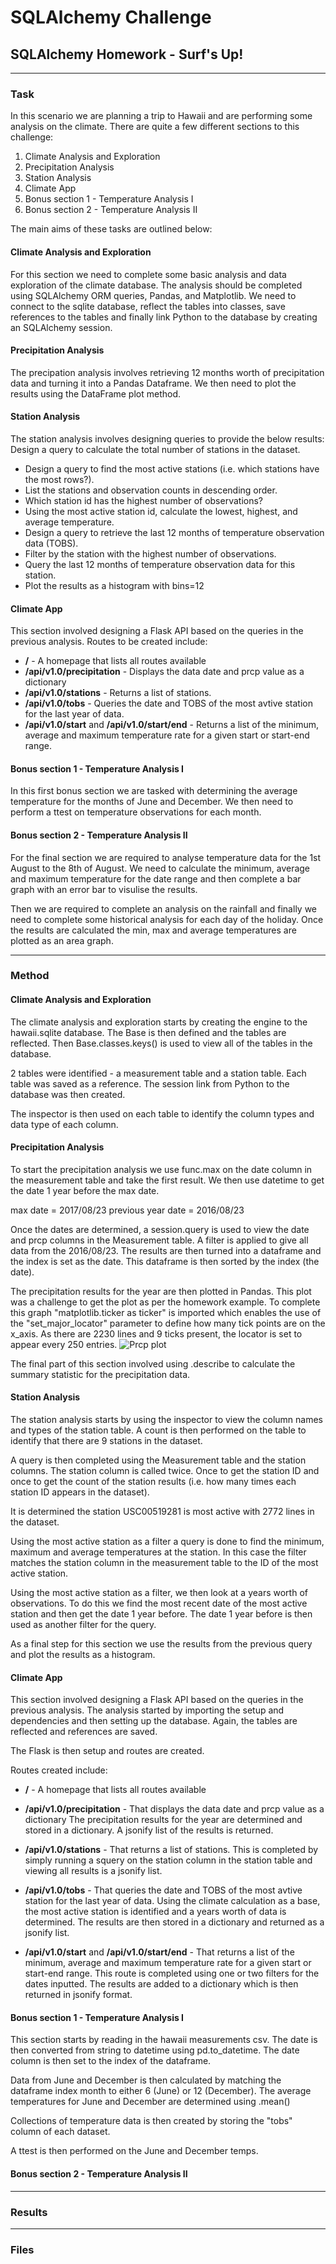 # SQLAlchemy Challenge
## SQLAlchemy Homework - Surf's Up!

---
### Task

In this scenario we are planning a trip to Hawaii and are performing some analysis on the climate.
There are quite a few different sections to this challenge:

1. Climate Analysis and Exploration
2. Precipitation Analysis
3. Station Analysis
4. Climate App
5. Bonus section 1 - Temperature Analysis I
6. Bonus section 2 - Temperature Analysis II

The main aims of these tasks are outlined below:

#### Climate Analysis and Exploration
For this section we need to complete some basic analysis and data exploration of the climate database.
The analysis should be completed using SQLAlchemy ORM queries, Pandas, and Matplotlib.
We need to connect to the sqlite database, reflect the tables into classes, save references to the tables and finally link Python to the database by creating an SQLAlchemy session.

#### Precipitation Analysis

The precipation analysis involves retrieving 12 months worth of precipitation data and turning it into a Pandas Dataframe.
We then need to plot the results using the DataFrame plot method.

#### Station Analysis

The station analysis involves designing queries to provide the below results:
Design a query to calculate the total number of stations in the dataset.
* Design a query to find the most active stations (i.e. which stations have the most rows?).
* List the stations and observation counts in descending order.
* Which station id has the highest number of observations?
* Using the most active station id, calculate the lowest, highest, and average temperature.
* Design a query to retrieve the last 12 months of temperature observation data (TOBS).
* Filter by the station with the highest number of observations.
* Query the last 12 months of temperature observation data for this station.
* Plot the results as a histogram with bins=12

#### Climate App

This section involved designing a Flask API based on the queries in the previous analysis.
Routes to be created include:
* __/__ - A homepage that lists all routes available
* __/api/v1.0/precipitation__ - Displays the data date and prcp value as a dictionary
* __/api/v1.0/stations__ - Returns a list of stations.
* __/api/v1.0/tobs__ - Queries the date and TOBS of the most avtive station for the last year of data.
* __/api/v1.0/start__ and __/api/v1.0/start/end__ - Returns a list of the minimum, average and maximum temperature rate for a given start or start-end range.

#### Bonus section 1 - Temperature Analysis I

In this first bonus section we are tasked with determining the average temperature for the months of June and December.
We then need to perform a ttest on temperature observations for each month.

#### Bonus section 2 - Temperature Analysis II

For the final section we are required to analyse temperature data for the 1st August to the 8th of August.
We need to calculate the minimum, average and maximum temperature for the date range and then complete a bar graph with an error bar to visulise the results.

Then we are required to complete an analysis on the rainfall and finally we need to complete some historical analysis for each day of the holiday.
Once the results are calculated the min, max and average temperatures are plotted as an area graph.

---
### Method

#### Climate Analysis and Exploration
The climate analysis and exploration starts by creating the engine to the hawaii.sqlite database.
The Base is then defined and the tables are reflected. 
Then Base.classes.keys() is used to view all of the tables in the database.

2 tables were identified - a measurement table and a station table. Each table was saved as a reference.
The session link from Python to the database was then created.

The inspector is then used on each table to identify the column types and data type of each column.


#### Precipitation Analysis

To start the precipitation analysis we use func.max on the date column in the measurement table and take the first result.
We then use datetime to get the date 1 year before the max date.

max date = 2017/08/23
previous year date = 2016/08/23

Once the dates are determined, a session.query is used to view the date and prcp columns in the Measurement table. 
A filter is applied to give all data from the 2016/08/23.
The results are then turned into a dataframe and the index is set as the date. 
This dataframe is then sorted by the index (the date).

The precipitation results for the year are then plotted in Pandas.
This plot was a challenge to get the plot as per the homework example. To complete this graph "matplotlib.ticker as ticker" is imported which enables the use of the "set_major_locator" parameter to define how many tick points are on the x_axis. As there are 2230 lines and 9 ticks present, the locator is set to appear every 250 entries.
![Prcp plot](https://user-images.githubusercontent.com/82348616/126107202-6afa4d79-6018-4ee6-af04-57609970e63b.PNG)

The final part of this section involved using .describe to calculate the summary statistic for the precipitation data.


#### Station Analysis

The station analysis starts by using the inspector to view the column names and types of the station table.
A count is then performed on the table to identify that there are 9 stations in the dataset.

A query is then completed using the Measurement table and the station columns. The station column is called twice. Once to get the station ID and once to get the count of the station results (i.e. how many times each station ID appears in the dataset).

It is determined the station USC00519281 is most active with 2772 lines in the dataset.

Using the most active station as a filter a query is done to find the minimum, maximum and average temperatures at the station.
In this case the filter matches the station column in the measurement table to the ID of the most active station.

Using the most active station as a filter, we then look at a years worth of observations. To do this we find the most recent date of the most active station and then get the date 1 year before. The date 1 year before is then used as another filter for the query.

As a final step for this section we use the results from the previous query and plot the results as a histogram.


#### Climate App

This section involved designing a Flask API based on the queries in the previous analysis.
The analysis started by importing the setup and dependencies and then setting up the database.
Again, the tables are reflected and references are saved.

The Flask is then setup and routes are created.

Routes created include:
* __/__ - A homepage that lists all routes available
* __/api/v1.0/precipitation__ - That displays the data date and prcp value as a dictionary
The precipitation results for the year are determined and stored in a dictionary.
A jsonify list of the results is returned.

* __/api/v1.0/stations__ - That returns a list of stations.
This is completed by simply running a squery on the station column in the station table and viewing all results is a jsonify list. 

* __/api/v1.0/tobs__ - That queries the date and TOBS of the most avtive station for the last year of data.
Using the climate calculation as a base, the most active station is identified and a years worth of data is determined. 
The results are then stored in a dictionary and returned as a jsonify list.

* __/api/v1.0/start__ and __/api/v1.0/start/end__ - That returns a list of the minimum, average and maximum temperature rate for a given start or start-end range.
This route is completed using one or two filters for the dates inputted.
The results are added to a dictionary which is then returned in jsonify format.


#### Bonus section 1 - Temperature Analysis I
This section starts by reading in the hawaii measurements csv.
The date is then converted from string to datetime using pd.to_datetime.
The date column is then set to the index of the dataframe.

Data from June and December is then calculated by matching the dataframe index month to either 6 (June) or 12 (December).
The average temperatures for June and December are determined using .mean()

Collections of temperature data is then created by storing the "tobs" column of each dataset.

A ttest is then performed on the June and December temps.


#### Bonus section 2 - Temperature Analysis II






---
### Results




---
### Files


